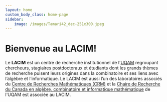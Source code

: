 ```yaml
---
layout: home
custom_body_class: home-page
sidebar:
    image: /images/Tamari42_dec-251x300.jpeg
---
```


# Bienvenue au LACIM!

Le **LACIM** est un centre de recherche institutionnel de l'[UQAM](http://www.uqam.ca)
regroupant chercheurs, stagiaires postdoctoraux et
étudiants dont les grands thèmes de recherche puisent leurs origines dans la
combinatoire et ses liens avec l’algèbre et l’informatique. Le LACIM est aussi
l’un des laboratoires associés du
[Centre de Recherches Mathématiques (CRM)](https://www.crmath.ca) et la
[Chaire de Recherche du Canada en algèbre, combinatoire et informatique mathématique](https://recherche.uqam.ca/unites_de_recherche/chaire-de-recherche-du-canada-en-algebre-combinatoire-et-informatique-mathematique/)
de l'UQAM est associée au LACIM.
